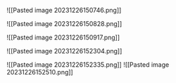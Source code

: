 ![[Pasted image 20231226150746.png]]


![[Pasted image 20231226150828.png]]

![[Pasted image 20231226150917.png]]

![[Pasted image 20231226152304.png]]

![[Pasted image 20231226152335.png]]
![[Pasted image 20231226152510.png]]



























